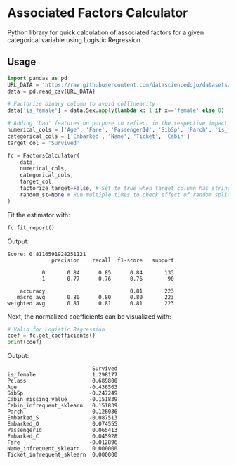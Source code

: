 # Associated Factors Calculator
Python library for quick calculation of associated factors for a given categorical variable using Logistic Regression

## Usage
```python
import pandas as pd
URL_DATA = 'https://raw.githubusercontent.com/datasciencedojo/datasets/master/titanic.csv'
data = pd.read_csv(URL_DATA)

# Factorize binary column to avoid collinearity
data['is_female'] = data.Sex.apply(lambda x: 1 if x=='female' else 0)

# Adding 'bad' features on purpose to reflect in the respective impact factors
numerical_cols = ['Age', 'Fare', 'PassengerId', 'SibSp', 'Parch', 'is_female', 'Pclass']
categorical_cols = ['Embarked', 'Name', 'Ticket', 'Cabin']
target_col = 'Survived'

fc = FactorsCalculator(
    data,
    numerical_cols,
    categorical_cols,
    target_col,
    factorize_target=False, # Set to true when target column has strings and need to be converted to int
    random_st=None # Run multiple times to check effect of random split 
)

```

Fit the estimator with:
```python
fc.fit_report()
```
Output:
```
Score: 0.8116591928251121
              precision    recall  f1-score   support

           0       0.84      0.85      0.84       133
           1       0.77      0.76      0.76        90

    accuracy                           0.81       223
   macro avg       0.80      0.80      0.80       223
weighted avg       0.81      0.81      0.81       223
```

Next, the normalized coefficients can be visualized with:
```python
# Valid for Logistic Regression
coef = fc.get_coefficients()
print(coef)
```
Output:
```
                           Survived
is_female                  1.298177
Pclass                    -0.689800
Age                       -0.436563
SibSp                     -0.247249
Cabin_missing_value       -0.151839
Cabin_infrequent_sklearn   0.151839
Parch                     -0.126036
Embarked_S                -0.087513
Embarked_Q                 0.074555
PassengerId                0.065413
Embarked_C                 0.045928
Fare                      -0.012896
Name_infrequent_sklearn    0.000000
Ticket_infrequent_sklearn  0.000000
```
